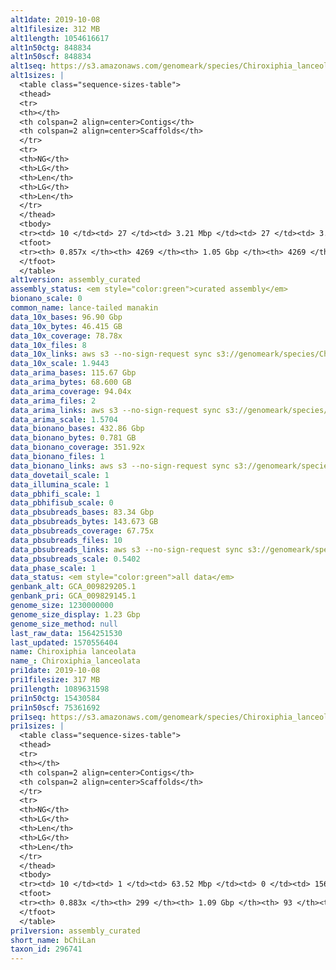 ```yaml
---
alt1date: 2019-10-08
alt1filesize: 312 MB
alt1length: 1054616617
alt1n50ctg: 848834
alt1n50scf: 848834
alt1seq: https://s3.amazonaws.com/genomeark/species/Chiroxiphia_lanceolata/bChiLan1/assembly_curated/bChiLan1.alt.cur.20191008.fasta.gz
alt1sizes: |
  <table class="sequence-sizes-table">
  <thead>
  <tr>
  <th></th>
  <th colspan=2 align=center>Contigs</th>
  <th colspan=2 align=center>Scaffolds</th>
  </tr>
  <tr>
  <th>NG</th>
  <th>LG</th>
  <th>Len</th>
  <th>LG</th>
  <th>Len</th>
  </tr>
  </thead>
  <tbody>
  <tr><td> 10 </td><td> 27 </td><td> 3.21 Mbp </td><td> 27 </td><td> 3.21 Mbp </td></tr>  <tr><td> 20 </td><td> 75 </td><td> 2.13 Mbp </td><td> 75 </td><td> 2.13 Mbp </td></tr>  <tr><td> 30 </td><td> 145 </td><td> 1.52 Mbp </td><td> 145 </td><td> 1.52 Mbp </td></tr>  <tr><td> 40 </td><td> 238 </td><td> 1.18 Mbp </td><td> 238 </td><td> 1.18 Mbp </td></tr>  <tr style="background-color:#cccccc;"><td> 50 </td><td> 361 </td><td> 0.85 Mbp </td><td> 361 </td><td> 0.85 Mbp </td></tr>  <tr><td> 60 </td><td> 537 </td><td> 0.55 Mbp </td><td> 537 </td><td> 0.55 Mbp </td></tr>  <tr><td> 70 </td><td> 861 </td><td> 0.24 Mbp </td><td> 861 </td><td> 0.24 Mbp </td></tr>  <tr><td> 80 </td><td> 2183 </td><td> 52.83 Kbp </td><td> 2183 </td><td> 52.83 Kbp </td></tr>  <tr><td> 90 </td><td> - </td><td> - </td><td> - </td><td> - </td></tr>  <tr><td> 100 </td><td> - </td><td> - </td><td> - </td><td> - </td></tr>  </tbody>
  <tfoot>
  <tr><th> 0.857x </th><th> 4269 </th><th> 1.05 Gbp </th><th> 4269 </th><th> 1.05 Gbp </th></tr>
  </tfoot>
  </table>
alt1version: assembly_curated
assembly_status: <em style="color:green">curated assembly</em>
bionano_scale: 0
common_name: lance-tailed manakin
data_10x_bases: 96.90 Gbp
data_10x_bytes: 46.415 GB
data_10x_coverage: 78.78x
data_10x_files: 8
data_10x_links: aws s3 --no-sign-request sync s3://genomeark/species/Chiroxiphia_lanceolata/bChiLan1/genomic_data/10x/ .<br>
data_10x_scale: 1.9443
data_arima_bases: 115.67 Gbp
data_arima_bytes: 68.600 GB
data_arima_coverage: 94.04x
data_arima_files: 2
data_arima_links: aws s3 --no-sign-request sync s3://genomeark/species/Chiroxiphia_lanceolata/bChiLan1/genomic_data/arima/ .<br>
data_arima_scale: 1.5704
data_bionano_bases: 432.86 Gbp
data_bionano_bytes: 0.781 GB
data_bionano_coverage: 351.92x
data_bionano_files: 1
data_bionano_links: aws s3 --no-sign-request sync s3://genomeark/species/Chiroxiphia_lanceolata/bChiLan1/genomic_data/bionano/ .<br>
data_dovetail_scale: 1
data_illumina_scale: 1
data_pbhifi_scale: 1
data_pbhifisub_scale: 0
data_pbsubreads_bases: 83.34 Gbp
data_pbsubreads_bytes: 143.673 GB
data_pbsubreads_coverage: 67.75x
data_pbsubreads_files: 10
data_pbsubreads_links: aws s3 --no-sign-request sync s3://genomeark/species/Chiroxiphia_lanceolata/bChiLan1/genomic_data/pacbio/ . --exclude "*ccs*bam*"<br>
data_pbsubreads_scale: 0.5402
data_phase_scale: 1
data_status: <em style="color:green">all data</em>
genbank_alt: GCA_009829205.1
genbank_pri: GCA_009829145.1
genome_size: 1230000000
genome_size_display: 1.23 Gbp
genome_size_method: null
last_raw_data: 1564251530
last_updated: 1570556404
name: Chiroxiphia lanceolata
name_: Chiroxiphia_lanceolata
pri1date: 2019-10-08
pri1filesize: 317 MB
pri1length: 1089631598
pri1n50ctg: 15430584
pri1n50scf: 75361692
pri1seq: https://s3.amazonaws.com/genomeark/species/Chiroxiphia_lanceolata/bChiLan1/assembly_curated/bChiLan1.pri.cur.20191008.fasta.gz
pri1sizes: |
  <table class="sequence-sizes-table">
  <thead>
  <tr>
  <th></th>
  <th colspan=2 align=center>Contigs</th>
  <th colspan=2 align=center>Scaffolds</th>
  </tr>
  <tr>
  <th>NG</th>
  <th>LG</th>
  <th>Len</th>
  <th>LG</th>
  <th>Len</th>
  </tr>
  </thead>
  <tbody>
  <tr><td> 10 </td><td> 1 </td><td> 63.52 Mbp </td><td> 0 </td><td> 156.34 Mbp </td></tr>  <tr><td> 20 </td><td> 4 </td><td> 33.55 Mbp </td><td> 1 </td><td> 120.40 Mbp </td></tr>  <tr><td> 30 </td><td> 8 </td><td> 27.94 Mbp </td><td> 2 </td><td> 117.28 Mbp </td></tr>  <tr><td> 40 </td><td> 13 </td><td> 21.53 Mbp </td><td> 4 </td><td> 75.61 Mbp </td></tr>  <tr style="background-color:#cccccc;"><td> 50 </td><td> 20 </td><td style="background-color:#88ff88;"> 15.43 Mbp </td><td> 5 </td><td style="background-color:#88ff88;"> 75.36 Mbp </td></tr>  <tr><td> 60 </td><td> 29 </td><td> 11.78 Mbp </td><td> 8 </td><td> 37.67 Mbp </td></tr>  <tr><td> 70 </td><td> 41 </td><td> 7.73 Mbp </td><td> 12 </td><td> 21.53 Mbp </td></tr>  <tr><td> 80 </td><td> 63 </td><td> 3.34 Mbp </td><td> 19 </td><td> 15.08 Mbp </td></tr>  <tr><td> 90 </td><td> - </td><td> - </td><td> - </td><td> - </td></tr>  <tr><td> 100 </td><td> - </td><td> - </td><td> - </td><td> - </td></tr>  </tbody>
  <tfoot>
  <tr><th> 0.883x </th><th> 299 </th><th> 1.09 Gbp </th><th> 93 </th><th> 1.09 Gbp </th></tr>
  </tfoot>
  </table>
pri1version: assembly_curated
short_name: bChiLan
taxon_id: 296741
---
```

